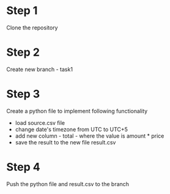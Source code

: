 # Step 1
Clone the repository

# Step 2
Create new branch - task1

# Step 3
Create a python file to implement following functionality
 - load source.csv file
 - change date's timezone from UTC to UTC+5
 - add new column - total - where the value is amount * price
 - save the result to the new file result.csv

# Step 4
Push the python file and result.csv to the branch

